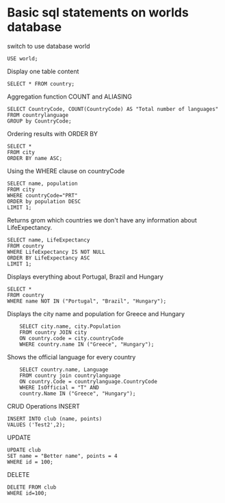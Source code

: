
# Basic sql statements on worlds database

switch to use database world
```
USE world;
```

Display one table content
```
SELECT * FROM country;
```

Aggregation function COUNT and ALIASING
```
SELECT CountryCode, COUNT(CountryCode) AS "Total number of languages"
FROM countrylanguage
GROUP by CountryCode;
```

Ordering results with ORDER BY
```
SELECT * 
FROM city
ORDER BY name ASC;
```

Using the WHERE clause on countryCode
```
SELECT name, population 
FROM city
WHERE countryCode="PRT"
ORDER by population DESC
LIMIT 1;
```
Returns grom which countries we don't have any information about LifeExpectancy. 
```
SELECT name, LifeExpectancy 
FROM country
WHERE LifeExpectancy IS NOT NULL
ORDER BY LifeExpectancy ASC
LIMIT 1;
```

Displays everything about Portugal, Brazil and Hungary
```
SELECT *
FROM country
WHERE name NOT IN ("Portugal", "Brazil", "Hungary");
```

Displays the city name and population for Greece and Hungary
```
    SELECT city.name, city.Population
    FROM country JOIN city
    ON country.code = city.countryCode
    WHERE country.name IN ("Greece", "Hungary");
```
Shows the official language for every country
```
    SELECT country.name, Language
    FROM country join countrylanguage
    ON country.Code = countrylanguage.CountryCode
    WHERE IsOfficial = "T" AND
    country.Name IN ("Greece", "Hungary");
```

CRUD Operations
INSERT
```
INSERT INTO club (name, points) 
VALUES ('Test2',2);
```

UPDATE
```
UPDATE club
SET name = "Better name", points = 4
WHERE id = 100; 
```

DELETE
```
DELETE FROM club 
WHERE id=100;
```


